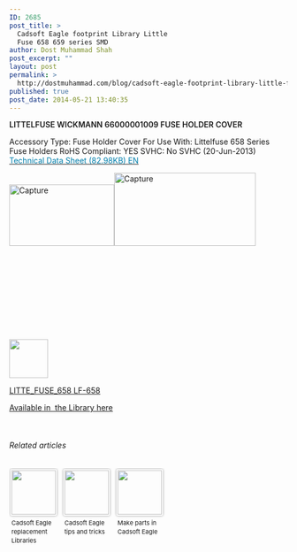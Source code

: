 ```yaml
---
ID: 2685
post_title: >
  Cadsoft Eagle footprint Library Little
  Fuse 658 659 series SMD
author: Dost Muhammad Shah
post_excerpt: ""
layout: post
permalink: >
  http://dostmuhammad.com/blog/cadsoft-eagle-footprint-library-little-fuse-658-659-series-smd/
published: true
post_date: 2014-05-21 13:40:35
---
```

<span style="font-weight: 600;">LITTELFUSE WICKMANN 66000001009 FUSE HOLDER COVER</span>

Accessory Type: Fuse Holder Cover
For Use With: Littelfuse 658 Series Fuse Holders
RoHS Compliant: YES
SVHC: No SVHC (20-Jun-2013)
<a href="http://www.littelfuse.com/data/en/Data_Sheets/Littelfuse_Fuse_Holder_658_659_660.pdf"><span style="color: #007fac;">Technical Data Sheet (82.98KB) EN</span></a>

<img class="alignleft wp-image-2686 size-full" src="http://dostmuhammad.com/wp-content/uploads/Capture3-e1402725657640.png" alt="Capture" width="190" height="111" /><img class="size-full wp-image-2687 alignleft" src="http://dostmuhammad.com/wp-content/uploads/Capture4.png" alt="Capture" width="256" height="132" />

&nbsp;

&nbsp;

&nbsp;

&nbsp;

&nbsp;

<img class="alignnone" src="http://download.siliconexpert.com/pdfs/2013/7/18/1/23/47/784/ltf_/manual/658_659_660_lf_050519.jpg" alt="" width="70" height="70" />

<a href="https://www.dropbox.com/s/3qcaty6x48h6k2o/fuse.lbr">LITTE_FUSE_658 LF-658</a>

<a title="get it from drop box" href="https://www.dropbox.com/s/3qcaty6x48h6k2o/fuse.lbr">Available in  the Library here</a>

&nbsp;
<h6 class="zemanta-related-title" style="font-size: 1em;">Related articles</h6>
<ul class="zemanta-article-ul zemanta-article-ul-image" style="margin: 0; padding: 0; overflow: hidden;">
	<li class="zemanta-article-ul-li-image zemanta-article-ul-li" style="padding: 0; background: none; list-style: none; display: block; float: left; vertical-align: top; text-align: left; width: 84px; font-size: 11px; margin: 2px 10px 10px 2px;"><a style="box-shadow: 0px 0px 4px #999; padding: 2px; display: block; border-radius: 2px; text-decoration: none;" href="http://www.electronics-lab.com/blog/?p=20539" target="_blank"><img style="padding: 0; margin: 0; border: 0; display: block; width: 80px; max-width: 100%;" src="http://i.zemanta.com/129157006_80_80.jpg" alt="" /></a><a style="display: block; overflow: hidden; text-decoration: none; line-height: 12pt; height: 83px; padding: 5px 2px 0 2px; background-image: none;" href="http://www.electronics-lab.com/blog/?p=20539" target="_blank">Cadsoft Eagle replacement Libraries</a></li>
	<li class="zemanta-article-ul-li-image zemanta-article-ul-li" style="padding: 0; background: none; list-style: none; display: block; float: left; vertical-align: top; text-align: left; width: 84px; font-size: 11px; margin: 2px 10px 10px 2px;"><a style="box-shadow: 0px 0px 4px #999; padding: 2px; display: block; border-radius: 2px; text-decoration: none;" href="http://www.electronics-lab.com/blog/?p=20531" target="_blank"><img style="padding: 0; margin: 0; border: 0; display: block; width: 80px; max-width: 100%;" src="http://i.zemanta.com/128890574_80_80.jpg" alt="" /></a><a style="display: block; overflow: hidden; text-decoration: none; line-height: 12pt; height: 83px; padding: 5px 2px 0 2px; background-image: none;" href="http://www.electronics-lab.com/blog/?p=20531" target="_blank">Cadsoft Eagle tips and tricks</a></li>
	<li class="zemanta-article-ul-li-image zemanta-article-ul-li" style="padding: 0; background: none; list-style: none; display: block; float: left; vertical-align: top; text-align: left; width: 84px; font-size: 11px; margin: 2px 10px 10px 2px;"><a style="box-shadow: 0px 0px 4px #999; padding: 2px; display: block; border-radius: 2px; text-decoration: none;" href="http://www.electronics-lab.com/blog/?p=17432" target="_blank"><img style="padding: 0; margin: 0; border: 0; display: block; width: 80px; max-width: 100%;" src="http://i.zemanta.com/noimg_34_80_80.jpg" alt="" /></a><a style="display: block; overflow: hidden; text-decoration: none; line-height: 12pt; height: 83px; padding: 5px 2px 0 2px; background-image: none;" href="http://www.electronics-lab.com/blog/?p=17432" target="_blank">Make parts in Cadsoft Eagle</a></li>
</ul>